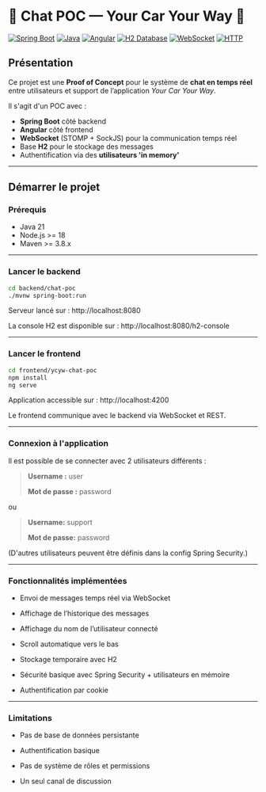 # 💬 Chat POC — Your Car Your Way 💬

[![Spring Boot](https://img.shields.io/badge/Spring%20Boot-3.5.3-brightgreen?logo=springboot)](https://spring.io/projects/spring-boot)
[![Java](https://img.shields.io/badge/Java-21-blue)](https://www.oracle.com/java/)
[![Angular](https://img.shields.io/badge/Angular-%5E17-red?logo=angular)](https://angular.io/)
[![H2 Database](https://img.shields.io/badge/Database-H2-lightgray?logo=databricks)](https://www.h2database.com/)
[![WebSocket](https://img.shields.io/badge/Protocol-WebSocket-orange?logo=websocket)](https://developer.mozilla.org/en-US/docs/Web/API/WebSockets_API)
[![HTTP](https://img.shields.io/badge/Protocol-HTTP-blue)](https://developer.mozilla.org/fr/docs/Web/HTTP)

## Présentation

Ce projet est une **Proof of Concept** pour le système de **chat en temps réel** entre utilisateurs et support de l’application *Your Car Your Way*.

Il s'agit d'un POC avec :
- **Spring Boot** côté backend
- **Angular** côté frontend
- **WebSocket** (STOMP + SockJS) pour la communication temps réel
- Base **H2** pour le stockage des messages
- Authentification via des **utilisateurs 'in memory'**

---

## Démarrer le projet

### Prérequis

- Java 21
- Node.js >= 18
- Maven >= 3.8.x

---

### Lancer le backend

```bash
cd backend/chat-poc
./mvnw spring-boot:run
```

Serveur lancé sur : http://localhost:8080

La console H2 est disponible sur : http://localhost:8080/h2-console

---

### Lancer le frontend
``` bash
cd frontend/ycyw-chat-poc
npm install
ng serve
```

Application accessible sur : http://localhost:4200

Le frontend communique avec le backend via WebSocket et REST.

---

### Connexion à l'application
Il est possible de se connecter avec 2 utilisateurs différents :

>**Username :** user
>
>**Mot de passe :** password

ou

>**Username:** support
>
>**Mot de passe:** password

(D'autres utilisateurs peuvent être définis dans la config Spring Security.)

---

### Fonctionnalités implémentées
- Envoi de messages temps réel via WebSocket

- Affichage de l’historique des messages

- Affichage du nom de l’utilisateur connecté

- Scroll automatique vers le bas

- Stockage temporaire avec H2

- Sécurité basique avec Spring Security + utilisateurs en mémoire

- Authentification par cookie

---

### Limitations
- Pas de base de données persistante

- Authentification basique

- Pas de système de rôles et permissions

- Un seul canal de discussion
